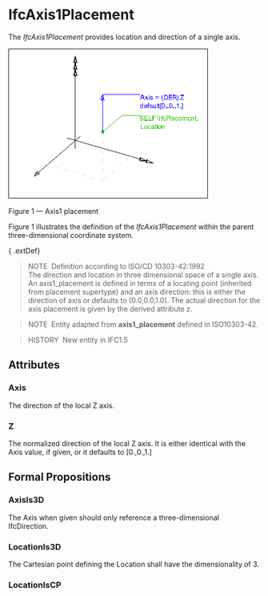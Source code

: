 # IfcAxis1Placement

The _IfcAxis1Placement_ provides location and direction of a single axis.

![axis1 placement](../../../../figures/ifcaxis1placement-layout1.gif)

Figure 1 &mdash; Axis1 placement

Figure 1 illustrates the definition of the <em>IfcAxis1Placement</em> within the parent three-dimensional coordinate system.

{ .extDef}
> NOTE&nbsp; Definition according to ISO/CD 10303-42:1992  
> The direction and location in three dimensional space of a single axis. An axis1_placement is defined in terms of a locating point (inherited from placement supertype) and an axis direction: this is either the direction of axis or defaults to (0.0,0.0,1.0). The actual direction for the axis placement is given by the derived attribute z.

> NOTE&nbsp; Entity adapted from **axis1_placement** defined in ISO10303-42.

> HISTORY&nbsp; New entity in IFC1.5

## Attributes

### Axis
The direction of the local Z axis.

### Z
The normalized direction of the local Z axis. It is either identical with the Axis value, if given, or it defaults to [0.,0.,1.]

## Formal Propositions

### AxisIs3D
The Axis when given should only reference a three-dimensional IfcDirection.

### LocationIs3D
The Cartesian point defining the Location shall have the dimensionality of 3.

### LocationIsCP

